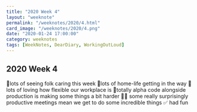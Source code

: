 ```yaml
---
title: "2020 Week 4"
layout: "weeknote"
permalink: "/weeknotes/2020/4.html"
card_image: "/weeknotes/2020/4.png"
date: "2020-01-24 17:00:00"
category: weeknotes
tags: [WeekNotes, DearDiary, WorkingOutLoud]
---
```


## 2020 Week 4

💖lots of seeing folk caring this week
🍼lots of home-life getting in the way
💏lots of loving how flexible our workplace is
🧬totally alpha code alongside production is making some things a bit harder
🦸‍♀️ some really surprisingly productive meetings mean we get to do some incredible things
✅ had fun
